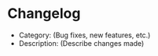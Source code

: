 <!-- Please enable "Allow edits from maintainers" so we can make necessary changes to your PR -->

# Changelog

<!-- If you want to add a changelog entry for this PR, write it here; otherwise delete this section -->
* Category: (Bug fixes, new features, etc.)
* Description: (Describe changes made)
